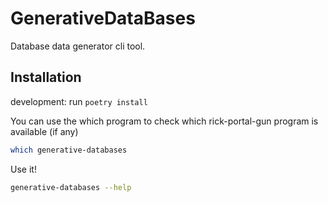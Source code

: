 # GenerativeDataBases

Database data generator cli tool.

## Installation

development: run `poetry install`

You can use the which program to check which rick-portal-gun program is available (if any)

```bash
which generative-databases
```

Use it!

```bash
generative-databases --help
```
